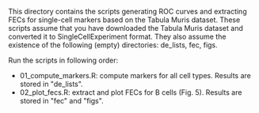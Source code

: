 This directory contains the scripts generating ROC curves and extracting FECs for single-cell markers based on the Tabula Muris dataset. These scripts assume that you have downloaded the Tabula Muris dataset and converted it to SingleCellExperiment format. They also assume the existence of the following (empty) directories: de_lists, fec, figs.

Run the scripts in following order:
 - 01_compute_markers.R: compute markers for all cell types. Results are stored in "de_lists".
 - 02_plot_fecs.R: extract and plot FECs for B cells (Fig. 5). Results are stored in "fec" and "figs".